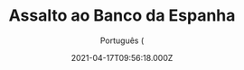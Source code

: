 ---
id: '10609a92-0891-4c1e-9e68-c240790078da'
type: 'movie' # Filme, Série, Anime
title: "Assalto ao Banco da Espanha"
synopsis: ["Thom Laybrick é um jovem e brilhante engenheiro que dificilmente se atrai pelos projetos em que é chamado a participar. Mas ele diz sim quando o caçador de tesouros Walter o convida para se unir a um grupo de contraventores que pretendem realizar um assalto ao Banco da Espanha. Calculado em cada detalhe, o roubo se torna uma incessante luta contra o tempo para que consigam se dar bem em meio à Copa do Mundo em que a Espanha disputa a final.",
]
originalTitle: "Way Down"
date: '2021-04-17T09:56:18.000Z'
update: '2021-04-17T09:56:18.000Z'
releaseDate: '2021-03-04T03:00:00.000Z'
imdb:
  rating: '6.4' # 8.5
  id: '' # tt0470752
duration: '1h 58 Min'
trailer:
  urls: [
    'MJtVadOCmhI',
  ]
tags: ['1080p']
genre: ['Ação', 'Aventura', 'Suspense'] #
quality: 'WEB-DL' # BluRay, WEB-DL, HDTV, WEB-DL4K, WEB-DLe
format: 'MKV' # MKV, MP4, TS
audio: 'Português, Inglês' # Dublado, Legendado, Dual Audio, Dub & Leg
subtitle: 'Português (' # Português, inglês,
size: '7 GB' # 4.8 GB
audioQuality: 10
videoQuality: 10
directors: []
#  - name: 'Lana Wachowski'
#    image: ''
#  - name: 'Lilly Wachowski'
#    image: ''
cast: []
#  - name: 'Keanu Reeves'
#    image: ''
#    characterName: 'Neo'
writers: []
#  - name: ''
#    image: ''
maturityRating:
  age: '' # L , 10, 12, 14, 16, 18
  topics: [''] # Violence, Illegal drugs, Inappropriate Language, Legal Drugs, Sexual Content, Extreme Violence
###########################################
download:
  
  - url: 'magnet:?xt=urn:btih:cc8b1206cdbcc858872d41b743b244cac55a6566&dn=Assalto.Ao.Banco.da.Espanha.2021.1080p.WEB.x264-DUAL.COMANDO.TO&tr=udp%3a%2f%2fpublic.popcorn-tracker.org%3a6969%2fannounce&tr=udp%3a%2f%2ftracker.internetwarriors.net%3a1337%2fannounce&tr=udp%3a%2f%2ftracker.opentrackr.org%3a1337%2fannounce&tr=udp%3a%2f%2fexodus.desync.com%3a6969%2fannounce&tr=udp%3a%2f%2fretracker.lanta-net.ru%3a2710%2fannounce&tr=udp%3a%2f%2fopen.stealth.si%3a80%2fannounce&tr=udp%3a%2f%2fwww.torrent.eu.org%3a451%2fannounce&tr=udp%3a%2f%2fopentracker.i2p.rocks%3a6969%2fannounce&tr=http%3a%2f%2ftracker.opentrackr.org%3a1337%2fannounce&tr=udp%3a%2f%2f3rt.tace.ru%3a60889%2fannounce'
    resolution: '1080p' # 720p, 1080p, 4K,
    audio: 'Dual Áudio' # Dublado, Legendado, Dual Audio
    size: '' # 4.8 GB
    quality: '' # BluRay, WEB-DL
    format: '' # MKV
images:
  cover: '/assets/movies/assalto-ao-banco-da-espanha.jpg'
  background: '/assets/movies/'
---